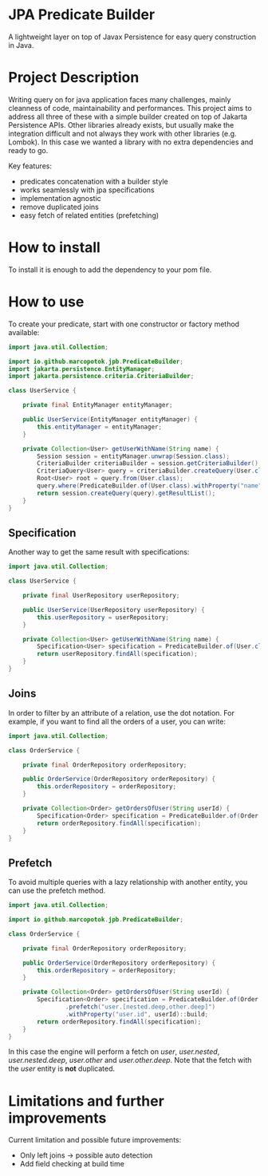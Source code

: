 # JPA Predicate Builder

A lightweight layer on top of Javax Persistence for easy query construction in Java.

# Project Description

Writing query on for java application faces many challenges, mainly cleanness of code, maintainability and performances. This project aims to address all three of these with a simple builder created on top of Jakarta Persistence APIs.
Other libraries already exists, but usually make the integration difficult and not always they work with other libraries (e.g. Lombok). In this case we wanted a library with no extra dependencies and ready to go.

Key features:

- predicates concatenation with a builder style
- works seamlessly with jpa specifications
- implementation agnostic
- remove duplicated joins
- easy fetch of related entities (prefetching)

# How to install

To install it is enough to add the dependency to your pom file.

# How to use

To create your predicate, start with one constructor or factory method available:
```java
import java.util.Collection;

import io.github.marcopotok.jpb.PredicateBuilder;
import jakarta.persistence.EntityManager;
import jakarta.persistence.criteria.CriteriaBuilder;

class UserService {

    private final EntityManager entityManager;

    public UserService(EntityManager entityManager) {
        this.entityManager = entityManager;
    }

    private Collection<User> getUserWithName(String name) {
        Session session = entityManager.unwrap(Session.class);
        CriteriaBuilder criteriaBuilder = session.getCriteriaBuilder();
        CriteriaQuery<User> query = criteriaBuilder.createQuery(User.class);
        Root<User> root = query.from(User.class);
        query.where(PredicateBuilder.of(User.class).withProperty("name", name).build(root, query, criteriaBuilder));
        return session.createQuery(query).getResultList();
    }
}
```
## Specification
Another way to get the same result with specifications:
```java
import java.util.Collection;

class UserService {

    private final UserRepository userRepository;

    public UserService(UserRepository userRepository) {
        this.userRepository = userRepository;
    }

    private Collection<User> getUserWithName(String name) {
        Specification<User> specification = PredicateBuilder.of(User.class).withProperty("name", name)::build;
        return userRepository.findAll(specification);
    }
}
```
## Joins
In order to filter by an attribute of a relation, use the dot notation. For example, if you want to find all the orders of a user, you can write:
```java
import java.util.Collection;

class OrderService {

    private final OrderRepository orderRepository;

    public OrderService(OrderRepository orderRepository) {
        this.orderRepository = orderRepository;
    }

    private Collection<Order> getOrdersOfUser(String userId) {
        Specification<Order> specification = PredicateBuilder.of(Order.class).withProperty("user.id", userId)::build;
        return orderRepository.findAll(specification);
    }
}
```
## Prefetch
To avoid multiple queries with a lazy relationship with another entity, you can use the prefetch method.
```java
import java.util.Collection;

import io.github.marcopotok.jpb.PredicateBuilder;

class OrderService {

    private final OrderRepository orderRepository;

    public OrderService(OrderRepository orderRepository) {
        this.orderRepository = orderRepository;
    }

    private Collection<Order> getOrdersOfUser(String userId) {
        Specification<Order> specification = PredicateBuilder.of(Order.class)
                .prefetch("user.[nested.deep,other.deep]")
                .withProperty("user.id", userId)::build;
        return orderRepository.findAll(specification);
    }
}
```
In this case the engine will perform a fetch on _user_, _user.nested_, _user.nested.deep_, _user.other_ and _user.other.deep_. Note that the fetch with the _user_ entity is **not** duplicated.
# Limitations and further improvements

Current limitation and possible future improvements:
- Only left joins -> possible auto detection
- Add field checking at build time